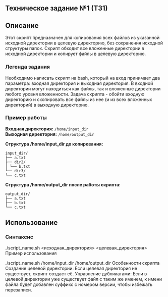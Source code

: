 
## Техническое задание №1 (ТЗ1)
## Описание
Этот скрипт предназначен для копирования всех файлов из указанной исходной директории в целевую директорию, без сохранения исходной структуры папок. Скрипт обходит все вложенные директории в исходной директории и копирует файлы в целевую директорию.

### Легенда задания
Необходимо написать скрипт на bash, который на вход принимает два параметра: входная директория и выходная директория. 
В входной директории могут находиться как файлы, так и вложенные директории любого уровня вложенности. 
Задача скрипта - обойти входную директорию и скопировать все файлы из нее (и из всех вложенных директорий) в выходную директорию.

### Пример работы
**Входная директория:** `/home/input_dir`  
**Выходная директория:** `/home/output_dir`

**Структура /home/input_dir до копирования:**
```
input_dir/
├── a.txt
├── dir2/
│ └── b.txt
└── dir3/
└── c.txt
```

**Структура /home/output_dir после работы скрипта:**
```
output_dir/
├── a.txt
├── b.txt
└── c.txt
```



## Использование

### Синтаксис

./script_name.sh <исходная_директория> <целевая_директория>
Пример использования

./script_name.sh /home/input_dir /home/output_dir
Особенности скрипта
Создание целевой директории: Если целевая директория не существует, скрипт создаст её.
Управление дубликатами: Если в целевой директории уже существует файл с таким же именем, к имени файла будет добавлен суффикс с номером версии, чтобы избежать перезаписи.
